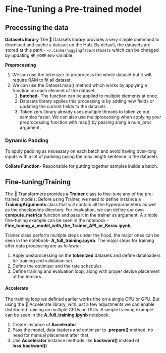 # Fine-Tuning a Pre-trained model

## Processing the data

**Datasets library**
The 🤗 Datasets library provides a very simple command to download and cache a dataset on the Hub. By default, the datasets are stored
at this path:- `~/.cache/huggingface/datasets` which can be chnaged by updating `HF_HOME` env variable.

**Preprocessing**
1. We can use the tokenizer to preprocess the whole dataset but it will require RAM to fit all dataset.
2. We can use the Dataset.map() method which works by applying a function on each element of the dataset.
   1. **batched**- The function can be applied to multiple elements at once.
   2. Datasets library applies this processing is by adding new fields or updating the current fields to the datasets
   3. Tokenizers library already uses multiple threads to tokenize our samples faster. We can also use multiprocessing when applying your preprocessing function with map() by passing along a num_proc argument.

### Dynamic Padding
To apply padding as necessary on each batch and avoid having over-long inputs with a lot of padding (using the max length sentence in the dataset).

**Collate Function**- Responsible for putting together samples inside a batch. 

## Fine-tuning/Training

The 🤗 Transformers provides a **Trainer** class to fine-tune any of the pre-trained models. Before using Trainer, we need to define instance a **TrainingArguments** class 
that will contain all the hyperparameters as well as the checkpoints directory. For evaluation, we can define our own **compute_metrics** function and pass it in the trainer as argument. A simple fine-tuning example can be seen in the notebook - **Fine_tuning_a_model_with_the_Trainer_API_or_Keras.ipynb**.

Trainer class perform multiple steps under the hood, the major ones can be seen in the notebook- **A_full_training.ipynb**. The major steps for training after data processing are as follows:-
1. Apply postprocessing on the **tokenized** datasets and define dataloaders for training and validation set.
2. Define the optimizer and the rate scheduler.
3. Define training and evaluation loop, along with proper device placement of the tensors.

#### Accelerate
The training loop we defined earlier works fine on a single CPU or GPU. But using the 🤗 Accelerate library, with just a few adjustments we can enable distributed training on multiple GPUs or TPUs. A simple training example can be seen in the **A_full_training.ipynb** notebook. 
1. Create instance of **Accelerator**
2. Pass the model, data loaders and optimizer to **.prepare()** method, no need for manual placement after that.
3. Use **Accelerator** instance methods like **backward()** instead of **loss.backward()**



